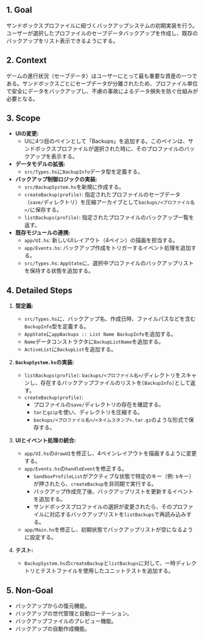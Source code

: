 ## 1. Goal
サンドボックスプロファイルに紐づくバックアップシステムの初期実装を行う。ユーザーが選択したプロファイルのセーブデータバックアップを作成し、既存のバックアップをリスト表示できるようにする。

## 2. Context
ゲームの進行状況（セーブデータ）はユーザーにとって最も重要な資産の一つである。サンドボックスごとにセーブデータが分離されたため、プロファイル単位で安全にデータをバックアップし、不慮の事故によるデータ損失を防ぐ仕組みが必要となる。

## 3. Scope
-   **UIの変更:**
    -   UIに4つ目のペインとして「Backups」を追加する。このペインは、サンドボックスプロファイルが選択された時に、そのプロファイルのバックアップを表示する。
-   **データモデルの拡張:**
    -   `src/Types.hs`に`BackupInfo`データ型を定義する。
-   **バックアップ制御ロジックの実装:**
    -   `src/BackupSystem.hs`を新規に作成する。
    -   `createBackup(profile)`: 指定されたプロファイルのセーブデータ（`save/`ディレクトリ）を圧縮アーカイブとして`backups/<プロファイル名>/`に保存する。
    -   `listBackups(profile)`: 指定されたプロファイルのバックアップ一覧を返す。
-   **既存モジュールの連携:**
    -   `app/UI.hs`: 新しいUIレイアウト（4ペイン）の描画を担当する。
    -   `app/Events.hs`: バックアップ作成をトリガーするイベント処理を追加する。
    -   `src/Types.hs`: `AppState`に、選択中プロファイルのバックアップリストを保持する状態を追加する。

## 4. Detailed Steps

1.  **型定義:**
    -   `src/Types.hs`に、バックアップ名、作成日時、ファイルパスなどを含む`BackupInfo`型を定義する。
    -   `AppState`に`appBackups :: List Name BackupInfo`を追加する。
    -   `Name`データコンストラクタに`BackupListName`を追加する。
    -   `ActiveList`に`BackupList`を追加する。

2.  **`BackupSystem.hs`の実装:**
    -   `listBackups(profile)`: `backups/<プロファイル名>/`ディレクトリをスキャンし、存在するバックアップファイルのリストを`[BackupInfo]`として返す。
    -   `createBackup(profile)`:
        -   プロファイルの`save/`ディレクトリの存在を確認する。
        -   `tar`と`gzip`を使い、ディレクトリを圧縮する。
        -   `backups/<プロファイル名>/<タイムスタンプ>.tar.gz`のような形式で保存する。

3.  **UIとイベント処理の統合:**
    -   `app/UI.hs`の`drawUI`を修正し、4ペインレイアウトを描画するように変更する。
    -   `app/Events.hs`の`handleEvent`を修正する。
        -   `SandboxProfileList`がアクティブな状態で特定のキー（例: `b`キー）が押されたら、`createBackup`を非同期で実行する。
        -   バックアップ作成完了後、バックアップリストを更新するイベントを追加する。
        -   サンドボックスプロファイルの選択が変更されたら、そのプロファイルに対応するバックアップリストを`listBackups`で再読み込みする。
    -   `app/Main.hs`を修正し、初期状態でバックアップリストが空になるように設定する。

4.  **テスト:**
    -   `BackupSystem.hs`の`createBackup`と`listBackups`に対して、一時ディレクトリとテストファイルを使用したユニットテストを追加する。

## 5. Non-Goal
-   バックアップからの復元機能。
-   バックアップの世代管理と自動ローテーション。
-   バックアップファイルのプレビュー機能。
-   バックアップの自動作成機能。
